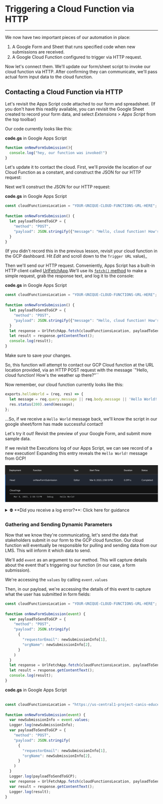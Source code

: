 # Triggering a Cloud Function via HTTP
---

We now have two important pieces of our automation in place:

1. A Google Form and Sheet that runs specified code when new submissions are received.
2. A Google Cloud Function configured to trigger via HTTP request.

Now let's connect them. We'll update our form/sheet script to invoke our cloud function via HTTP. After confirming they can communicate, we'll pass actual form input data to the cloud function.

## Contacting a Cloud Function via HTTP

Let's revisit the Apps Script code attached to our form and spreadsheet. (If you don't have this readily available, you can revisit the Google Sheet created to record your form data, and select _Extensions_ > _Apps Script_ from the top toolbar)

Our code currently looks like this:

**code.gs** in Google Apps Script
```JavaScript
function onNewFormSubmission(){
  console.log("hey, our function was invoked!")
}
```

Let's update it to contact the cloud. First, we'll provide the location of our Cloud Function as a constant, and construct the JSON for our HTTP request:

Next we'll construct the JSON for our HTTP request:

**code.gs** in Google Apps Script
```javascript
const cloudFunctionsLocation = "YOUR-UNIQUE-CLOUD-FUNCTIONS-URL-HERE";

function onNewFormSubmission() {
  let payloadToSendToGCP = {
    "method": "POST",
    "payload": JSON.stringify({"message": "Hello, cloud function! How's the weather up there?"})
  }
}
```

(If you didn't record this in the previous lesson, revisit your cloud function in the GCP dashboard. Hit _Edit_ and scroll down to the `Trigger URL` value)_

Then we'll send our HTTP request. Conveniently, Apps Script has a built-in HTTP client called [UrlFetchApp](https://developers.google.com/apps-script/reference/url-fetch/url-fetch-app).We'll use its [`fetch()` method](https://developers.google.com/apps-script/reference/url-fetch/url-fetch-app#fetch(String,Object)) to make a simple request, grab the response text, and log it to the console:

**code.gs** in Google Apps Script
```javascript
const cloudFunctionsLocation = "YOUR-UNIQUE-CLOUD-FUNCTIONS-URL-HERE";

function onNewFormSubmission() {
  let payloadToSendToGCP = {
    "method": "POST",
    "payload": JSON.stringify({"message": "Hello, cloud function! How's the weather up there?"})
  }
  let response = UrlFetchApp.fetch(cloudFunctionsLocation, payloadToSendToGCP);
  let result = response.getContentText();
  console.log(result);
}
```

Make sure to save your changes.

So, this function will attempt to contact our GCP Cloud function at the URL location provided, via an HTTP POST request with the message `"Hello, cloud function! How's the weather up there?"``

Now remember, our cloud function currently looks like this:

```JavaScript
exports.helloWorld = (req, res) => {
  let message = req.query.message || req.body.message || 'Hello World!';
  res.status(200).send(message);
};
```

...So, if we receive a `Hello World` message back, we'll know the script in our google sheet/form has made successful contact!

Let's try it out! Revisit the preview of your Google Form, and submit more sample data.

If we revisit the Executions log of our Apps Script, we can see record of a new execution! Expanding this entry reveals the `Hello World!` message from GCP!

![Executions log entry with Hello World message from GCP](../assets/images/successful_http_req_to_gcp.png)

<details><summary>⛔ **Did you receive a log error?**: Click here for guidance </summary>
<br>
<p>
If you received an Apps Script log error reading `Exception: You do not have permission to call UrlFetchApp.fetch.`, it is because Apps Script does not have authorization to make HTTP requests from your Google Account.
</p>
<p>
To grant permissions, return to the Apps Script editor. Click **_Run_** (▶️) in the top toolbar. You'll see a pop-up asking for permissions. Enable them. You may receive another pop-up warning _Google hasn't verified this app_. At the bottom of this window is a tiny link reading _Go to [project name] (unsafe)_. Click this. In the resulting pop-up you will have the option to allow permissions.
</p>
<p>
It may feel questionable to ignore these warnings--that's good instincts! You should never allow strangers this level of access into your account. _**However**_, notice that **you** are listed as both the developer and the party granting permission. You are allowing your own script access to your own account.
</p>
<p>
At the conclusion of this module, we'll give you a reminder to optionally revoke permissions, disable API keys, and perform other preventative safety measures.
</p>
</details>

### Gathering and Sending Dynamic Parameters

Now that we know they're communicating, let's send the data that stakeholders submit in our form to the GCP cloud function. Our cloud function will eventually be responsible for pulling and sending data from our LMS. This will inform it which data to send.

We'll add `event` as an argument to our method. This will capture details about the event that's triggering our function (in our case, a form submission).

We're accessing the `values` by calling `event.values`

Then, in our payload, we're accessing the details of this event to capture what the user has submitted in form fields:

```JavaScript
const cloudFunctionsLocation = "YOUR-UNIQUE-CLOUD-FUNCTIONS-URL-HERE";

function onNewFormSubmission(event) {
  var payloadToSendToGCP = {
    "method": "POST",
    "payload": JSON.stringify(
      {
        "requestorEmail": newSubmissionInfo[1],
        "orgName": newSubmissionInfo[2],
      }
    )
  }
  let response = UrlFetchApp.fetch(cloudFunctionsLocation, payloadToSendToGCP);
  let result = response.getContentText();
  console.log(result);
}
```



**code.gs** in Google Apps Script
```javascript

const cloudFunctionsLocation = "https://us-central1-project-canis-educere.cloudfunctions.net/createLearnerReport"

function onNewFormSubmission(event) {
  var newSubmissionInfo = event.values;
  Logger.log(newSubmissionInfo);
  var payloadToSendToGCP = {
    "method": "POST",
    "payload": JSON.stringify(
      {
        "requestorEmail": newSubmissionInfo[1],
        "orgName": newSubmissionInfo[2],
      }
    )
  }
  Logger.log(payloadToSendToGCP);
  var response = UrlFetchApp.fetch(cloudFunctionsLocation, payloadToSendToGCP);
  var result = response.getContentText();
  Logger.log(result);
}
```
